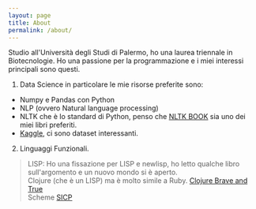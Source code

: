 ```yaml
---
layout: page
title: About
permalink: /about/
---
```


Studio all'Università degli Studi di Palermo, ho una laurea triennale in Biotecnologie.
Ho una passione per la programmazione e i miei interessi principali sono questi.
1. Data Science in particolare le mie risorse preferite sono:
 * Numpy e Pandas con Python  
 * NLP (ovvero Natural language processing)
  * NLTK che è lo standard di Python, penso che [NLTK BOOK][nltk-link] sia uno dei miei libri preferiti.  
 * [Kaggle](https://www.kaggle.com/), ci sono dataset interessanti.
2. Linguaggi Funzionali.  
 > LISP:
   Ho una fissazione per LISP e newlisp, ho letto qualche libro sull'argomento e un nuovo mondo si è aperto.  
 > Clojure (che è un LISP) ma è molto simile a Ruby. [Clojure Brave and True](https://www.braveclojure.com/clojure-for-the-brave-and-true/)  
 > Scheme [SICP](https://mitpress.mit.edu/sites/default/files/sicp/index.html)
 

[nltk-link]: https://www.nltk.org/book_1ed/
